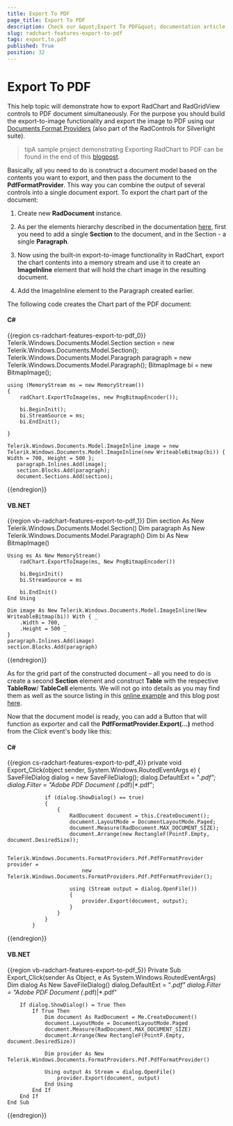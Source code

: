 ```yaml
---
title: Export To PDF
page_title: Export To PDF
description: Check our &quot;Export To PDF&quot; documentation article for the RadChart WPF control.
slug: radchart-features-export-to-pdf
tags: export,to,pdf
published: True
position: 32
---
```


# Export To PDF



This help topic will demonstrate how to export RadChart and RadGridView controls to PDF document simultaneously. For the purpose you should build the export-to-image functionality and export the image to PDF using our [Documents Format Providers](http://www.telerik.com/help/silverlight/radrichtextbox-features-import-export.html) (also part of the RadControls for Silverlight suite).

>tipA sample project demonstrating Exporting RadChart to PDF can be found in the end of this [blogpost](http://blogs.telerik.com/blogs/posts/11-06-16/pdf-export-with-radchart-for-silverlight.aspx).

Basically, all you need to do is construct a document model based on the contents you want to export, and then pass the document to the __PdfFormatProvider__. This way you can combine the output of several controls into a single document export. To export the chart part of the document:

1. Create new __RadDocument__ instance. 

1. As per the elements hierarchy described in the documentation [here](http://www.telerik.com/help/silverlight/radrichtextbox-features-document-elements-hierarchy.html), first you need to add a single __Section__ to the document, and in the Section - a single __Paragraph__. 

1. Now using the built-in export-to-image functionality in RadChart, export the chart contents into a memory stream and use it to create an __ImageInline__ element that will hold the chart image in the resulting document. 

1. Add the ImageInline element to the Paragraph created earlier.

The following code creates the Chart part of the PDF document:

#### __C#__

{{region cs-radchart-features-export-to-pdf_0}}
	Telerik.Windows.Documents.Model.Section section = new Telerik.Windows.Documents.Model.Section();
	Telerik.Windows.Documents.Model.Paragraph paragraph = new Telerik.Windows.Documents.Model.Paragraph();
	BitmapImage bi = new BitmapImage();
	
	using (MemoryStream ms = new MemoryStream())
	{
	    radChart.ExportToImage(ms, new PngBitmapEncoder());
	
	    bi.BeginInit();
	    bi.StreamSource = ms;
	    bi.EndInit();
	
	}
	
	Telerik.Windows.Documents.Model.ImageInline image = new Telerik.Windows.Documents.Model.ImageInline(new WriteableBitmap(bi)) { Width = 700, Height = 500 };
	   paragraph.Inlines.Add(image);
	   section.Blocks.Add(paragraph);
	   document.Sections.Add(section);
{{endregion}}



#### __VB.NET__

{{region vb-radchart-features-export-to-pdf_1}}
	Dim section As New Telerik.Windows.Documents.Model.Section()
	Dim paragraph As New Telerik.Windows.Documents.Model.Paragraph()
	Dim bi As New BitmapImage()
	
	Using ms As New MemoryStream()
	    radChart.ExportToImage(ms, New PngBitmapEncoder())
	
	    bi.BeginInit()
	    bi.StreamSource = ms
	
	    bi.EndInit()
	End Using
	
	Dim image As New Telerik.Windows.Documents.Model.ImageInline(New WriteableBitmap(bi)) With { _
	    .Width = 700, _
	    .Height = 500 _
	}
	paragraph.Inlines.Add(image)
	section.Blocks.Add(paragraph)
{{endregion}}


As for the grid part of the constructed document – all you need to do is create a second __Section__ element and construct __Table__ with the respective __TableRow__/ __TableCell__ elements. We will not go into details as you may find them as well as the source listing in this [online example](https://demos.telerik.com/silverlight/#GridView/PrintAndExportWithRadDocument) and this blog post [here](http://blogs.telerik.com/vladimirenchev/posts/10-11-11/pdf_export_with_radgridview_for_silverlight_q3_2010.aspx).

Now that the document model is ready, you can add a Button that will function as exporter and call the __PdfFormatProvider.Export(...)__ method from the *Click* event's body like this:

#### __C#__

{{region cs-radchart-features-export-to-pdf_4}}
	private void Export_Click(object sender, System.Windows.RoutedEventArgs e)
	        {
	            SaveFileDialog dialog = new SaveFileDialog();
	            dialog.DefaultExt = "*.pdf";
	            dialog.Filter = "Adobe PDF Document (*.pdf)|*.pdf";
	
	            if (dialog.ShowDialog() == true)
	            {
	                {
	                    RadDocument document = this.CreateDocument();
	                    document.LayoutMode = DocumentLayoutMode.Paged;
	                    document.Measure(RadDocument.MAX_DOCUMENT_SIZE);
	                    document.Arrange(new RectangleF(PointF.Empty, document.DesiredSize));
	
	                    Telerik.Windows.Documents.FormatProviders.Pdf.PdfFormatProvider provider = 
	                        new Telerik.Windows.Documents.FormatProviders.Pdf.PdfFormatProvider();                            
	
	                    using (Stream output = dialog.OpenFile())
	                    {
	                        provider.Export(document, output);
	                    }
	                }
	            }
	        }
{{endregion}}



#### __VB.NET__

{{region vb-radchart-features-export-to-pdf_5}}
	Private Sub Export_Click(sender As Object, e As System.Windows.RoutedEventArgs)
	    Dim dialog As New SaveFileDialog()
	    dialog.DefaultExt = "*.pdf"
	    dialog.Filter = "Adobe PDF Document (*.pdf)|*.pdf"
	
	    If dialog.ShowDialog() = True Then
	        If True Then
	            Dim document As RadDocument = Me.CreateDocument()
	            document.LayoutMode = DocumentLayoutMode.Paged
	            document.Measure(RadDocument.MAX_DOCUMENT_SIZE)
	            document.Arrange(New RectangleF(PointF.Empty, document.DesiredSize))
	
	            Dim provider As New Telerik.Windows.Documents.FormatProviders.Pdf.PdfFormatProvider()
	
	            Using output As Stream = dialog.OpenFile()
	                provider.Export(document, output)
	            End Using
	        End If
	    End If
	End Sub
{{endregion}}

